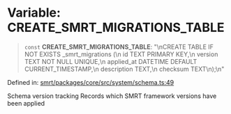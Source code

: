 # Variable: CREATE\_SMRT\_MIGRATIONS\_TABLE

> `const` **CREATE\_SMRT\_MIGRATIONS\_TABLE**: "\nCREATE TABLE IF NOT EXISTS \_smrt\_migrations (\n  id TEXT PRIMARY KEY,\n  version TEXT NOT NULL UNIQUE,\n  applied\_at DATETIME DEFAULT CURRENT\_TIMESTAMP,\n  description TEXT,\n  checksum TEXT\n);\n"

Defined in: [smrt/packages/core/src/system/schema.ts:49](https://github.com/happyvertical/smrt/blob/71a16025d52b026725fd522a392015e67e1d6489/packages/core/src/system/schema.ts#L49)

Schema version tracking
Records which SMRT framework versions have been applied
